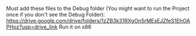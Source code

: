 Must add these files to the Debug folder (You might want to run the Project once if you don't see the Debug Folder):
https://drive.google.com/drive/folders/1zZB3k31RXgOn5rMEsEJZfeS1EhOAPHoz?usp=drive_link
Run it on x86
